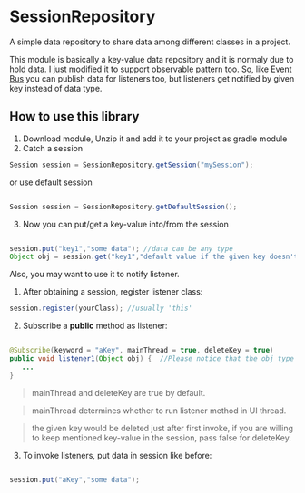 # SessionRepository
A simple data repository to share data among different classes in a project.

This module is basically a key-value data repository and it is normaly due to hold data. I just modified it to support observable pattern too. So, like [Event Bus](http://www.github.com/greenrobot/eventbus) you can publish data for listeners too, but listeners get notified by given key instead of data type.

## How to use this library
1. Download module, Unzip it and add it to your project as gradle module
2. Catch a session
```java
Session session = SessionRepository.getSession("mySession");

```
or use default session
```java

Session session = SessionRepository.getDefaultSession();

```
3. Now you can put/get a key-value into/from the session
```java

session.put("key1","some data"); //data can be any type
Object obj = session.get("key1","default value if the given key doesn't exist");

```
Also, you may want to use it to notify listener.
1. After obtaining a session, register listener class:
```java
session.register(yourClass); //usually 'this'

```
2. Subscribe a __public__ method as listener:
```java

@Subscribe(keyword = "aKey", mainThread = true, deleteKey = true)
public void listener1(Object obj) {  //Please notice that the obj type would be what you have put in session
   ...
}

```
> mainThread and deleteKey are true by default.

> mainThread determines whether to run listener method in UI thread.

> the given key would be deleted just after first invoke, if you are willing to keep mentioned key-value in the session, pass false for deleteKey.

3. To invoke listeners, put data in session like before:
```java

session.put("aKey","some data");

```
